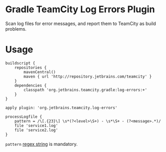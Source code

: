 # Gradle TeamCity Log Errors Plugin

Scan log files for error messages, and report them to TeamCity as build problems.

# Usage

```
buildscript {
    repositories {
        mavenCentral()
        maven { url 'http://repository.jetbrains.com/teamcity' }
    }
    dependencies {
        classpath 'org.jetbrains.teamcity.gradle:log-errors:+'
    }
}

apply plugin: 'org.jetbrains.teamcity.log-errors'

processLogfile {
    pattern = /\[.{23}\] \s*(?<level>\S+) - \s*\S+ - (?<message>.*)/
    file 'service1.log'
    file 'service2.log'
}
```
`pattern` [regex string](https://docs.oracle.com/javase/8/docs/api/java/util/regex/Pattern.html) is mandatory.
